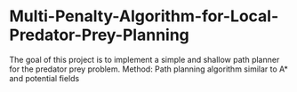 # Multi-Penalty-Algorithm-for-Local-Predator-Prey-Planning
The goal of this project is to implement a simple and shallow path planner for the predator prey problem. Method: Path planning algorithm similar to A* and potential fields
